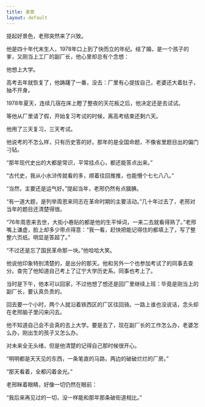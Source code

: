 ```yaml
---
title: 美景
layout: default
---
```


提起好景色，老邢突然来了兴致。

他是四十年代末生人，1978年口上到了快而立的年纪。结了婚，是一个孩子的爹，又刚当上工厂的副厂长，他心里却总有个念想：

他想上大学。

高考去年就恢复了，他踌躇了一番，没去：厂里有心提拔自己，老婆还大着肚子，抽不开身。

1978年夏天，连续几宿在床上瞪了整夜的天花板之后，他决定还是去试试。

等他从厂里请了假，开始复习考试的时候，离高考结束还剩六天。

他用了三天复习，三天考试。

他说考的不怎么样，只有历史答的好。那年的是全国命题，不像省里题目出的偏门刁钻。

“那年现代史出的大都是常识，平常挂点心，都还能答点出来。”

“古代史，我从小水浒传就看的多，顺着往回推推，也能懵个七七八八。”

“当然，主要还是运气好。”提起当年，老邢仍然有点腼腆。

“有一道大题，是列举周恩来同志在革命时期的主要活动。”几十年过去了，老邢对当年的题目还清楚得很。

“76年周恩来去世，大街小巷贴的都是他的生平悼词，一来二去就看得熟了。”老邢嘴上谦虚，脸上却多少带点得意：“我一看，赶快把能记得住的都填上了，写了整整六页纸。明显是答超了。”

“不过还是忘了国民革命那一块。”他哈哈大笑。


他说他印象特别清楚的，是出分的那天。他和另外一个也参加考试了的同事去查分。查完了他知道自己考上了辽宁大学历史系。同事也考上了。

当时是下午，他本可以回家，不过他想了想还是回厂里继续上班：毕竟是刚当上的副厂长，要认真负责的。

回去要一个小时，两个人就沿着铁西区的厂区往回骑。一路上谁也没说话，念头却在老邢脑子里闪来闪去。

他不知道自己会不会真的去上大学。要是去了，现在副厂长的工作怎么办，老婆怎么办，刚出生的孩子又怎么办。

对未来全无头绪，但是他清楚的记得自己那时候很开心。

“明明都是天天见的东西，一条笔直的马路，两边的破破烂烂的厂房。”

“那天看着，全都闪着金光。”

老邢眯着眼睛，好像一切仍然在眼前：

“我后来再见过的一切，没一样能和那年那条破街道相比。”

